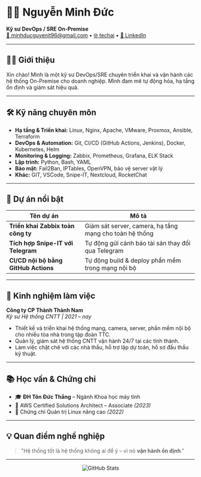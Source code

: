 <h1>👨‍💻 Nguyễn Minh Đức</h1>
<p>
  <strong>Kỹ sư DevOps / SRE On-Premise</strong> <br/>
  <a href="mailto:minhducguyenit96@gmail.com">📧 minhducguyenit96@gmail.com</a> • 
  <a href="https://techai">🌐 techai</a> • 
  <a href="https://linkedin.com/in/ducnguyen">🔗 LinkedIn</a>
</p>

---

<h2></b>🧏‍♂️ Giới thiệu</b></h2>

Xin chào! Mình là một kỹ sư DevOps/SRE chuyên triển khai và vận hành các hệ thống On-Premise cho doanh nghiệp. Mình đam mê tự động hóa, hạ tầng ổn định và giám sát hiệu quả. 

---

## 🛠️ Kỹ năng chuyên môn

- **Hạ tầng & Triển khai:** Linux, Nginx, Apache, VMware, Proxmox, Ansible, Terraform
- **DevOps & Automation:** Git, CI/CD (GitHub Actions, Jenkins), Docker, Kubernetes, Helm
- **Monitoring & Logging:** Zabbix, Prometheus, Grafana, ELK Stack
- **Lập trình:** Python, Bash, YAML
- **Bảo mật:** Fail2Ban, IPTables, OpenVPN, bảo vệ server vật lý
- **Khác:** GIT, VSCode, Snipe-IT, Nextcloud, RocketChat

---

## 🧪 Dự án nổi bật

| Tên dự án | Mô tả |
|-----------|-------|
| **Triển khai Zabbix toàn công ty** | Giám sát server, camera, hạ tầng mạng cho toàn hệ thống |
| **Tích hợp Snipe-IT với Telegram** | Tự động gửi cảnh báo tài sản thay đổi qua Telegram |
| **CI/CD nội bộ bằng GitHub Actions** | Tự động build & deploy phần mềm trong mạng nội bộ |

---

## 📍 Kinh nghiệm làm việc

**Công ty CP Thành Thành Nam**  
*Kỹ sư Hệ thống CNTT | 2021 – nay*  
- Thiết kế và triển khai hệ thống mạng, camera, server, phần mềm nội bộ cho nhiều tòa nhà trong tập đoàn TTC.  
- Quản lý, giám sát hệ thống CNTT vận hành 24/7 tại các tỉnh thành.  
- Làm việc chặt chẽ với các nhà thầu, hỗ trợ lập dự toán, hồ sơ đấu thầu kỹ thuật.

---

## 📚 Học vấn & Chứng chỉ

- 🎓 **ĐH Tôn Đức Thắng** – Ngành Khoa học máy tính
- 🧾 AWS Certified Solutions Architect – Associate *(2023)*
- 🧾 Chứng chỉ Quản trị Linux nâng cao *(2022)*

---

## 💡 Quan điểm nghề nghiệp

> "Hệ thống tốt là hệ thống không ai để ý – vì nó **vận hành ổn định**."

---

<p align="center">
  <img src="https://github-readme-stats.vercel.app/api?username=ducnm1996&show_icons=true&theme=github_dark&count_private=true" alt="GitHub Stats" />
</p>
